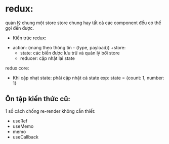 # redux:

quản lý chung một store
store chung hay tất cả các component đều có thể gọi đến được.

- Kiến trúc redux:

* action: (mang theo thông tin - (type, payload))
  +store:
  - state: các biến được lưu trữ và quản lý bởi store
  - reducer: cập nhật lại state

redux core:

- Khi cập nhạt state: phải cập nhật cả state
  exp: state = {count: 1, number: 1}

## Ôn tập kiến thức cũ:

1 số cách chống re-render không cần thiết:

- useRef
- useMemo
- memo
- useCallback
